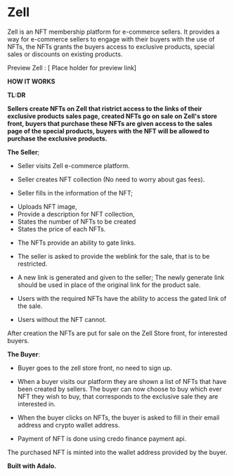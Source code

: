 # Zell
Zell is an NFT membership platform for e-commerce sellers. It provides a way for e-commerce sellers to engage with their buyers with the use of NFTs, the NFTs grants the buyers access to exclusive products, special sales or discounts on existing products. 

Preview Zell : [ Place holder for preview link] 

**HOW IT WORKS**

**TL:DR**

**Sellers create NFTs on Zell that ristrict access to the links of their exclusive products sales page, created NFTs go on sale on Zell's store front, buyers that purchase these NFTs are given access to the sales page of the special products, buyers with the NFT will be allowed to purchase the exclusive products.**




**The Seller**;

* Seller visits Zell e-commerce platform.

* Seller creates NFT collection (No need to worry about gas fees).

* Seller fills in the information of the NFT;
- Uploads NFT image,
- Provide a description for NFT collection, 
- States the number of NFTs to be created
- States the price of each NFTs.

* The NFTs provide an ability to gate links.

* The seller is asked to provide the weblink for the sale, that is to be restricted. 

* A new link is generated and given to the seller; The newly generate link should be used in place of the original link for the product sale.

* Users with the required NFTs have the ability to access the gated link of the sale. 

* Users without the NFT cannot. 

After creation the NFTs are put for sale on the Zell Store front, for interested buyers.




**The Buyer**:

* Buyer goes to the zell store front, no need to sign up. 

* When a buyer visits our platform they are shown a list of NFTs that have been created by sellers. 
The buyer can now choose to buy which ever NFT they wish to buy, that corresponds to the exclusive sale they are interested in. 

* When the buyer clicks on NFTs, the buyer is asked to fill in their email address and crypto wallet address.

* Payment of NFT is done using credo finance payment api.

The purchased NFT is minted into the wallet address provided by the buyer.




**Built with Adalo.**





